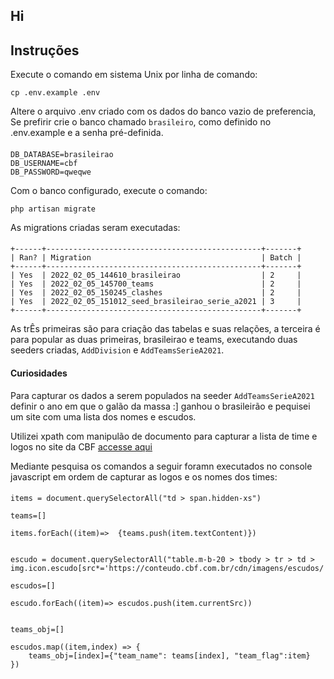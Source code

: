 ## Hi

## Instruções

Execute o comando em sistema Unix por linha de comando:

`cp .env.example .env`

Altere o arquivo .env criado com os dados do banco vazio de preferencia,
Se prefirir crie o banco chamado `brasileiro`, como definido no .env.example e a senha pré-definida.

####    
    DB_DATABASE=brasileirao
    DB_USERNAME=cbf
    DB_PASSWORD=qweqwe


Com o banco configurado, execute o comando:

`php artisan migrate`

As migrations criadas seram executadas:
####
    +------+------------------------------------------------+-------+
    | Ran? | Migration                                      | Batch |
    +------+------------------------------------------------+-------+
    | Yes  | 2022_02_05_144610_brasileirao                  | 2     |
    | Yes  | 2022_02_05_145700_teams                        | 2     |
    | Yes  | 2022_02_05_150245_clashes                      | 2     |
    | Yes  | 2022_02_05_151012_seed_brasileirao_serie_a2021 | 3     |
    +------+------------------------------------------------+-------+

As trÊs primeiras são para criação das tabelas e suas relações, a terceira é para popular as duas primeiras, brasileirao e teams, executando duas seeders criadas, `AddDivision` e `AddTeamsSerieA2021`.



#### Curiosidades

Para capturar os dados a serem populados na seeder `AddTeamsSerieA2021` definir o ano em que o galão da massa :] ganhou o brasileirão e pequisei um site com uma lista dos nomes e escudos.

Utilizei xpath com manipulão de documento para capturar a lista de time e logos no site da CBF [accesse aqui](https://www.cbf.com.br/futebol-brasileiro/competicoes/campeonato-brasileiro-serie-a/2021)

Mediante pesquisa os comandos a seguir foramn executados no console javascript em ordem de capturar as logos e os nomes dos times:

####
    items = document.querySelectorAll("td > span.hidden-xs")

    teams=[]

    items.forEach((item)=>  {teams.push(item.textContent)})

    
    escudo = document.querySelectorAll("table.m-b-20 > tbody > tr > td > img.icon.escudo[src*='https://conteudo.cbf.com.br/cdn/imagens/escudos/']")

    escudos=[]

    escudo.forEach((item)=> escudos.push(item.currentSrc))


    teams_obj=[]
    
    escudos.map((item,index) => {
        teams_obj=[index]={"team_name": teams[index], "team_flag":item}
    })
